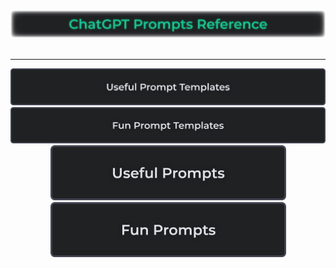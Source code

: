 <div align="center">

<picture>
  <source media="(prefers-color-scheme: dark)" srcset="/Images/Repo_Parts/Banner/banner_dark.png?raw=true">
  <source media="(prefers-color-scheme: light)" srcset="/Images/Repo_Parts/Banner/banner_light.png?raw=true">
  <img alt="ChatGPT Prompts Reference" src="/Images/Repo_Parts/Banner/banner_light.png?raw=true">
</picture><br><br>

<hr><!--------------->

<a href="/Pages/Useful_Prompt_Templates.md">
  <picture>
  <source media="(prefers-color-scheme: dark)" srcset="/Images/Repo_Parts/Buttons/button_useful_prompt_templates.webp?raw=true" width=758>
  <source media="(prefers-color-scheme: light)" srcset="/Images/Repo_Parts/Buttons/button_useful_prompt_templates_light.webp?raw=true" width=758>
  <img alt="Useful Prompts" src="/Images/Repo_Parts/Buttons/button_useful_prompt_templates.webp?raw=true" width=758>
  </picture>
</a>
<br>
<a href="/Pages/Fun_Prompt_Templates.md">
  <picture>
  <source media="(prefers-color-scheme: dark)" srcset="/Images/Repo_Parts/Buttons/button_fun_prompt_templates.webp?raw=true" width=758>
  <source media="(prefers-color-scheme: light)" srcset="/Images/Repo_Parts/Buttons/button_fun_prompt_templates_light.webp?raw=true" width=758>
  <img alt="Fun Prompts" src="/Images/Repo_Parts/Buttons/button_fun_prompt_templates.webp?raw=true" width=758>
  </picture>
</a>
<br>
<a href="/Pages/Useful_Prompts.md">
  <picture>
  <source media="(prefers-color-scheme: dark)" srcset="/Images/Repo_Parts/Buttons/button_useful_prompts.webp?raw=true" width=377>
  <source media="(prefers-color-scheme: light)" srcset="/Images/Repo_Parts/Buttons/button_useful_prompts_light.webp?raw=true" width=377>
  <img alt="Useful Prompts" src="/Images/Repo_Parts/Buttons/button_useful_prompts.webp?raw=true" width=377>
  </picture>
</a>
<a href="/Pages/Fun_Prompts.md">
  <picture>
  <source media="(prefers-color-scheme: dark)" srcset="/Images/Repo_Parts/Buttons/button_fun_prompts.webp?raw=true" width=377>
  <source media="(prefers-color-scheme: light)" srcset="/Images/Repo_Parts/Buttons/button_fun_prompts_light.webp?raw=true" width=377>
  <img alt="Fun Prompts" src="/Images/Repo_Parts/Buttons/button_fun_prompts.webp?raw=true" width=377>
  </picture>
</a>

</div>